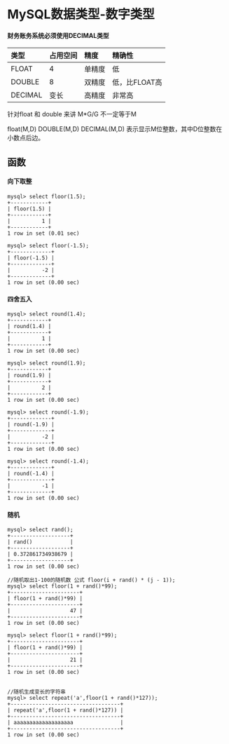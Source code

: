 # MySQL数据类型-数字类型
#### 财务账务系统必须使用DECIMAL类型
|类型     |占用空间     |精度     |精确性|
|:--     |:--         |:--      |:--|
|FLOAT|  4            |单精度    |低|
|DOUBLE|8             | 双精度   |低，比FLOAT高|
|DECIMAL|变长          |高精度    |   非常高|

针对float 和 double 来讲 M*G/G 不一定等于M

float(M,D) DOUBLE(M,D) DECIMAL(M,D) 表示显示M位整数，其中D位整数在小数点后边。

## 函数
#### 向下取整
```
mysql> select floor(1.5);
+------------+
| floor(1.5) |
+------------+
|          1 |
+------------+
1 row in set (0.01 sec)

mysql> select floor(-1.5);
+-------------+
| floor(-1.5) |
+-------------+
|          -2 |
+-------------+
1 row in set (0.00 sec)

```

#### 四舍五入
```
mysql> select round(1.4);
+------------+
| round(1.4) |
+------------+
|          1 |
+------------+
1 row in set (0.00 sec)

mysql> select round(1.9);
+------------+
| round(1.9) |
+------------+
|          2 |
+------------+
1 row in set (0.00 sec)

mysql> select round(-1.9);
+-------------+
| round(-1.9) |
+-------------+
|          -2 |
+-------------+
1 row in set (0.00 sec)

mysql> select round(-1.4);
+-------------+
| round(-1.4) |
+-------------+
|          -1 |
+-------------+
1 row in set (0.00 sec)

```

#### 随机
```
mysql> select rand();
+-------------------+
| rand()            |
+-------------------+
| 0.372861734938679 |
+-------------------+
1 row in set (0.00 sec)

//随机取出1-100的随机数 公式 floor(i + rand() * (j - 1));
mysql> select floor(1 + rand()*99);
+----------------------+
| floor(1 + rand()*99) |
+----------------------+
|                   47 |
+----------------------+
1 row in set (0.00 sec)

mysql> select floor(1 + rand()*99);
+----------------------+
| floor(1 + rand()*99) |
+----------------------+
|                   21 |
+----------------------+
1 row in set (0.00 sec)


//随机生成变长的字符串
mysql> select repeat('a',floor(1 + rand()*127));
+-----------------------------------+
| repeat('a',floor(1 + rand()*127)) |
+-----------------------------------+
| aaaaaaaaaaaaaaaaaaa               |
+-----------------------------------+
1 row in set (0.00 sec)

```
